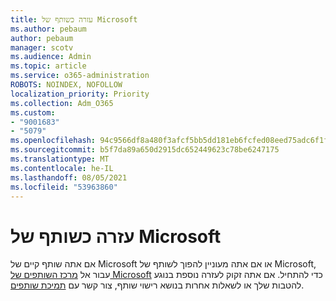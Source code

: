 ```yaml
---
title: עזרה כשותף של Microsoft
ms.author: pebaum
author: pebaum
manager: scotv
ms.audience: Admin
ms.topic: article
ms.service: o365-administration
ROBOTS: NOINDEX, NOFOLLOW
localization_priority: Priority
ms.collection: Adm_O365
ms.custom:
- "9001683"
- "5079"
ms.openlocfilehash: 94c9566df8a480f3afcf5bb5dd181eb6fcfed08eed75adc6f1f06c9df26c4cf8
ms.sourcegitcommit: b5f7da89a650d2915dc652449623c78be6247175
ms.translationtype: MT
ms.contentlocale: he-IL
ms.lasthandoff: 08/05/2021
ms.locfileid: "53963860"
---
```

# <a name="help-as-a-microsoft-partner"></a>עזרה כשותף של Microsoft

אם אתה שותף קיים של Microsoft או אם אתה מעוניין להפוך לשותף של Microsoft, עבור אל [מרכז השותפים של Microsoft](https://support.microsoft.com/help/4499930/partner-center-overview) כדי להתחיל. אם אתה זקוק לעזרה נוספת בנוגע להטבות שלך או לשאלות אחרות בנושא רישוי שותף, צור קשר עם [תמיכת שותפים](https://aka.ms/partnersupport).
